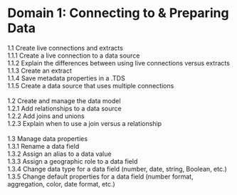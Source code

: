 # Domain 1: Connecting to & Preparing Data

1.1 Create live connections and extracts<br>
1.1.1 Create a live connection to a data source<br>
1.1.2 Explain the differences between using live connections versus extracts<br>
1.1.3 Create an extract<br>
1.1.4 Save metadata properties in a .TDS<br>
1.1.5 Create a data source that uses multiple connections<br>
<br>
1.2 Create and manage the data model<br>
1.2.1 Add relationships to a data source<br>
1.2.2 Add joins and unions<br>
1.2.3 Explain when to use a join versus a relationship<br>
<br>
1.3 Manage data properties<br>
1.3.1 Rename a data field<br>
1.3.2 Assign an alias to a data value<br>
1.3.3 Assign a geographic role to a data field<br>
1.3.4 Change data type for a data field (number, date, string, Boolean, etc.)<br>
1.3.5 Change default properties for a data field (number format, aggregation, color, date format, etc.)<br>
